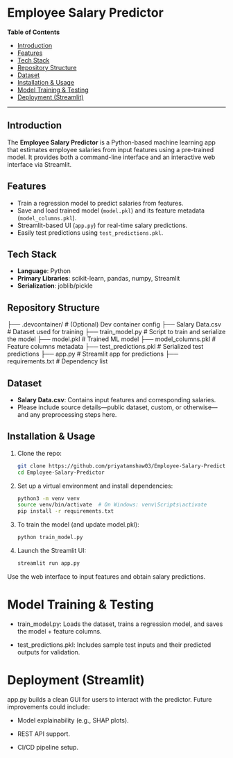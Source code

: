 # Employee Salary Predictor

**Table of Contents**
- [Introduction](#introduction)
- [Features](#features)
- [Tech Stack](#tech-stack)
- [Repository Structure](#repository-structure)
- [Dataset](#dataset)
- [Installation & Usage](#installation--usage)
- [Model Training & Testing](#model-training--testing)
- [Deployment (Streamlit)](#deployment-streamlit)

---

## Introduction
The **Employee Salary Predictor** is a Python-based machine learning app that estimates employee salaries from input features using a pre-trained model. It provides both a command-line interface and an interactive web interface via Streamlit.

## Features
- Train a regression model to predict salaries from features.
- Save and load trained model (`model.pkl`) and its feature metadata (`model_columns.pkl`).
- Streamlit-based UI (`app.py`) for real-time salary predictions.
- Easily test predictions using `test_predictions.pkl`.

## Tech Stack
- **Language**: Python  
- **Primary Libraries**: scikit-learn, pandas, numpy, Streamlit  
- **Serialization**: joblib/pickle  

## Repository Structure
├── .devcontainer/ # (Optional) Dev container config
├── Salary Data.csv # Dataset used for training
├── train_model.py # Script to train and serialize the model
├── model.pkl # Trained ML model
├── model_columns.pkl # Feature columns metadata
├── test_predictions.pkl # Serialized test predictions
├── app.py # Streamlit app for predictions
├── requirements.txt # Dependency list


## Dataset
- **Salary Data.csv**: Contains input features and corresponding salaries.
- Please include source details—public dataset, custom, or otherwise—and any preprocessing steps here.

## Installation & Usage
1. Clone the repo:
   ```bash
   git clone https://github.com/priyatamshaw03/Employee-Salary-Predictor.git
   cd Employee-Salary-Predictor
   ```

2. Set up a virtual environment and install dependencies:
     ```bash
     python3 -m venv venv
     source venv/bin/activate  # On Windows: venv\Scripts\activate
     pip install -r requirements.txt
     ```

3. To train the model (and update model.pkl):

   ```bash
   python train_model.py
   ```

4. Launch the Streamlit UI:
   ```bash
   streamlit run app.py
   ```

Use the web interface to input features and obtain salary predictions.

# Model Training & Testing

- train_model.py: Loads the dataset, trains a regression model, and saves the model + feature columns.

- test_predictions.pkl: Includes sample test inputs and their predicted outputs for validation.

# Deployment (Streamlit)

app.py builds a clean GUI for users to interact with the predictor. Future improvements could include:

- Model explainability (e.g., SHAP plots).

- REST API support.

- CI/CD pipeline setup.


